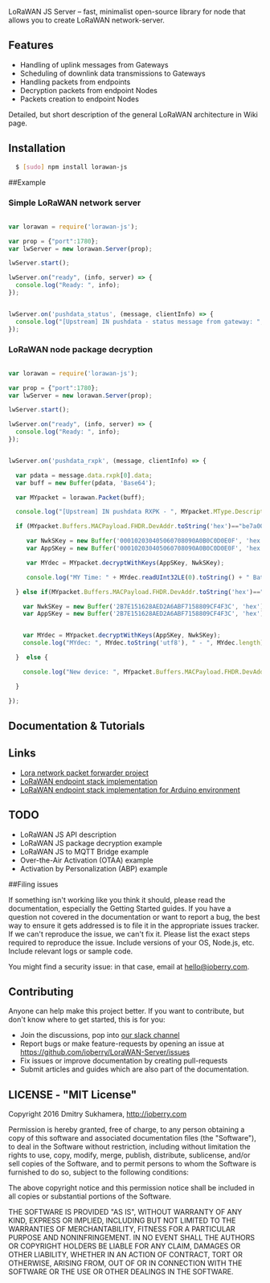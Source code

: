 LoRaWAN JS Server – fast, minimalist open-source library for node that allows you to create LoRaWAN network-server.

## Features

* Handling of uplink messages from Gateways
* Scheduling of downlink data transmissions to Gateways
* Handling packets from endpoints
* Decryption packets from endpoint Nodes
* Packets creation to endpoint Nodes

Detailed, but short description of the general LoRaWAN architecture in Wiki page.

## Installation
``` bash
  $ [sudo] npm install lorawan-js
```

##Example

### Simple LoRaWAN network server

```javascript

var lorawan = require('lorawan-js');

var prop = {"port":1780};
var lwServer = new lorawan.Server(prop);

lwServer.start();

lwServer.on("ready", (info, server) => {
  console.log("Ready: ", info);
});


lwServer.on('pushdata_status', (message, clientInfo) => {
  console.log("[Upstream] IN pushdata - status message from gateway: ", message.gateway);
});

```


### LoRaWAN node package decryption


```javascript

var lorawan = require('lorawan-js');

var prop = {"port":1780};
var lwServer = new lorawan.Server(prop);

lwServer.start();

lwServer.on("ready", (info, server) => {
  console.log("Ready: ", info);
});


lwServer.on('pushdata_rxpk', (message, clientInfo) => {

  var pdata = message.data.rxpk[0].data;
  var buff = new Buffer(pdata, 'Base64');

  var MYpacket = lorawan.Packet(buff);

  console.log("[Upstream] IN pushdata RXPK - ", MYpacket.MType.Description ," from: ", MYpacket.Buffers.MACPayload.FHDR.DevAddr);

  if (MYpacket.Buffers.MACPayload.FHDR.DevAddr.toString('hex')=="be7a0000") {

     var NwkSKey = new Buffer('000102030405060708090A0B0C0D0E0F', 'hex');
     var AppSKey = new Buffer('000102030405060708090A0B0C0D0E0F', 'hex');

     var MYdec = MYpacket.decryptWithKeys(AppSKey, NwkSKey);

     console.log("MY Time: " + MYdec.readUInt32LE(0).toString() + " Battery: " + MYdec.readUInt8(4).toString() + " Temperature: " + MYdec.readUInt8(5).toString() + " Lat: " + MYdec.readUInt32LE(6).toString() + " - Long: " + MYdec.readUInt32LE(10).toString());

  } else if(MYpacket.Buffers.MACPayload.FHDR.DevAddr.toString('hex')=="03ff0001") {

    var NwkSKey = new Buffer('2B7E151628AED2A6ABF7158809CF4F3C', 'hex');
    var AppSKey = new Buffer('2B7E151628AED2A6ABF7158809CF4F3C', 'hex');


    var MYdec = MYpacket.decryptWithKeys(AppSKey, NwkSKey);
    console.log("MYdec: ", MYdec.toString('utf8'), " - ", MYdec.length);

  }  else {

    console.log("New device: ", MYpacket.Buffers.MACPayload.FHDR.DevAddr.toString('hex'));

  }

});

```



## Documentation & Tutorials


## Links
* [Lora network packet forwarder project](https://github.com/Lora-net/packet_forwarder)
* [LoRaWAN endpoint stack implementation](https://github.com/Lora-net/LoRaMac-node)
* [LoRaWAN endpoint stack implementation for Arduino environment](https://github.com/matthijskooijman/arduino-lmic)

## TODO
* LoRaWAN JS API description
* LoRaWAN JS package decryption example
* LoRaWAN JS to MQTT Bridge example
* Over-the-Air Activation (OTAA) example
* Activation by Personalization (ABP) example


##Filing issues

If something isn't working like you think it should, please read the documentation, especially the Getting Started guides. If you have a question not covered in the documentation or want to report a bug, the best way to ensure it gets addressed is to file it in the appropriate issues tracker. If we can't reproduce the issue, we can't fix it. Please list the exact steps required to reproduce the issue. Include versions of your OS, Node.js, etc. Include relevant logs or sample code.

You might find a security issue: in that case, email at hello@ioberry.com.

## Contributing

Anyone can help make this project better. If you want to contribute, but don't know where to get started, this is for you:
* Join the discussions, pop into [our slack channel](https://ioberry.slack.com/messages/C57QC10TH)
* Report bugs or make feature-requests by opening an issue at https://github.com/ioberry/LoraWAN-Server/issues
* Fix issues or improve documentation by creating pull-requests
* Submit articles and guides which are also part of the documentation.


## LICENSE - "MIT License"

Copyright 2016 Dmitry Sukhamera, http://ioberry.com

Permission is hereby granted, free of charge, to any person obtaining a copy of this software and associated documentation files (the "Software"), to deal in the Software without restriction, including without limitation the rights to use, copy, modify, merge, publish, distribute, sublicense, and/or sell copies of the Software, and to permit persons to whom the Software is furnished to do so, subject to the following conditions:

The above copyright notice and this permission notice shall be included in all copies or substantial portions of the Software.

THE SOFTWARE IS PROVIDED "AS IS", WITHOUT WARRANTY OF ANY KIND, EXPRESS OR IMPLIED, INCLUDING BUT NOT LIMITED TO THE WARRANTIES OF MERCHANTABILITY, FITNESS FOR A PARTICULAR PURPOSE AND NONINFRINGEMENT. IN NO EVENT SHALL THE AUTHORS OR COPYRIGHT HOLDERS BE LIABLE FOR ANY CLAIM, DAMAGES OR OTHER LIABILITY, WHETHER IN AN ACTION OF CONTRACT, TORT OR OTHERWISE, ARISING FROM, OUT OF OR IN CONNECTION WITH THE SOFTWARE OR THE USE OR OTHER DEALINGS IN THE SOFTWARE.
